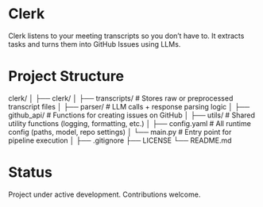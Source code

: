 # Clerk

Clerk listens to your meeting transcripts so you don’t have to. It extracts tasks and turns them into GitHub Issues using LLMs.

# Project Structure

clerk/
│
├── clerk/
│   ├── transcripts/      # Stores raw or preprocessed transcript files
│   ├── parser/           # LLM calls + response parsing logic
│   ├── github_api/       # Functions for creating issues on GitHub
│   ├── utils/            # Shared utility functions (logging, formatting, etc.)
│   ├── config.yaml       # All runtime config (paths, model, repo settings)
│   └── main.py           # Entry point for pipeline execution
│
├── .gitignore
├── LICENSE
└── README.md

# Status

Project under active development. Contributions welcome.
